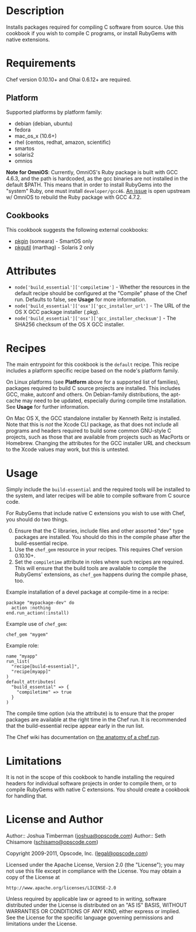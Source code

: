 Description
===========

Installs packages required for compiling C software from source. Use
this cookbook if you wish to compile C programs, or install RubyGems
with native extensions.

Requirements
============

Chef version 0.10.10+ and Ohai 0.6.12+ are required.

## Platform

Supported platforms by platform family:

* debian (debian, ubuntu)
* fedora
* mac_os_x (10.6+)
* rhel (centos, redhat, amazon, scientific)
* smartos
* solaris2
* omnios

**Note for OmniOS**: Currently, OmniOS's Ruby package is built with
GCC 4.6.3, and the path is hardcoded, as the gcc binaries are not
installed in the default $PATH. This means that in order to install
RubyGems into the "system" Ruby, one must install `developer/gcc46`.
[An issue](https://github.com/omniti-labs/omnios-build/issues/19) is
open upstream w/ OmniOS to rebuild the Ruby package with GCC 4.7.2.

## Cookbooks

This cookbook suggests the following external cookbooks:

* [pkgin](http://community.opscode.com/cookbooks/pkgin) (someara) - SmartOS only
* [pkgutil](http://community.opscode.com/cookbooks/pkgutil) (marthag) - Solaris 2 only

Attributes
==========

* `node['build_essential']['compiletime']` - Whether the resources in
the default recipe should be configured at the "Compile" phase of the
Chef run. Defaults to false, see __Usage__ for more information.
* `node['build_essential']['osx']['gcc_installer_url']` - The URL of
  the OS X GCC package installer (.pkg).
* `node['build_essential']['osx']['gcc_installer_checksum']` - The
  SHA256 checksum of the OS X GCC installer.

Recipes
=======

The main entrypoint for this cookbook is the `default` recipe. This
recipe includes a platform specific recipe based on the node's platform
family.

On Linux platforms (see __Platform__ above for a supported list of
families), packages required to build C source projects are installed.
This includes GCC, make, autconf and others. On Debian-family
distributions, the apt-cache may need to be updated, especially during
compile time installation. See __Usage__ for further information.

On Mac OS X, the GCC standalone installer by Kenneth Reitz is
installed. Note that this is *not* the Xcode CLI package, as that does
not include all programs and headers required to build some common
GNU-style C projects, such as those that are available from projects
such as MacPorts or Homebrew. Changing the attributes for the GCC
installer URL and checksum to the Xcode values may work, but this is
untested.

Usage
=====

Simply include the `build-essential` and the required tools will be
installed to the system, and later recipes will be able to compile
software from C source code.

For RubyGems that include native C extensions you wish to use with
Chef, you should do two things.

0. Ensure that the C libraries, include files and other assorted "dev"
type packages are installed. You should do this in the compile phase
after the build-essential recipe.
1. Use the `chef_gem` resource in your recipes. This requires Chef version 0.10.10+.
2. Set the `compiletime` attribute in roles where such recipes are
required. This will ensure that the build tools are available to
compile the RubyGems' extensions, as `chef_gem` happens during the
compile phase, too.

Example installation of a devel package at compile-time in a recipe:

    package "mypackage-dev" do
      action :nothing
    end.run_action(:install)

Example use of `chef_gem`:

    chef_gem "mygem"

Example role:

    name "myapp"
    run_list(
      "recipe[build-essential]",
      "recipe[myapp]"
    )
    default_attributes(
      "build_essential" => {
        "compiletime" => true
      }
    )

The compile time option (via the attribute) is to ensure that the
proper packages are available at the right time in the Chef run. It is
recommended that the build-essential recipe appear early in the run
list.

The Chef wiki has documentation on
[the anatomy of a chef run](http://wiki.opscode.com/display/chef/Anatomy+of+a+Chef+Run).

Limitations
===========

It is not in the scope of this cookbook to handle installing the
required headers for individual software projects in order to compile
them, or to compile RubyGems with native C extensions. You should
create a cookbook for handling that.

License and Author
==================

Author:: Joshua Timberman (<joshua@opscode.com>)
Author:: Seth Chisamore (<schisamo@opscode.com>)

Copyright 2009-2011, Opscode, Inc. (<legal@opscode.com>)

Licensed under the Apache License, Version 2.0 (the "License");
you may not use this file except in compliance with the License.
You may obtain a copy of the License at

    http://www.apache.org/licenses/LICENSE-2.0

Unless required by applicable law or agreed to in writing, software
distributed under the License is distributed on an "AS IS" BASIS,
WITHOUT WARRANTIES OR CONDITIONS OF ANY KIND, either express or implied.
See the License for the specific language governing permissions and
limitations under the License.
